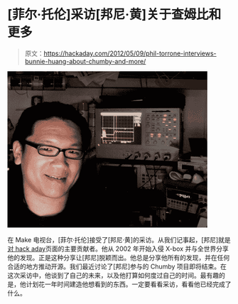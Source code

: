 # [菲尔·托伦]采访[邦尼·黄]关于查姆比和更多

> 原文：<https://hackaday.com/2012/05/09/phil-torrone-interviews-bunnie-huang-about-chumby-and-more/>

![](img/0f344210a7ff5c8fea647004da23b4d0.png "bunnie")

在 Make 电视台，[菲尔·托伦]接受了[邦尼·黄]的采访。从我们记事起，[邦尼]就是[对 hack aday](http://hackaday.com/?s=bunnie)页面的主要贡献者。他从 2002 年开始入侵 X-box 并与全世界分享他的发现。正是这种分享让[邦尼]脱颖而出。他总是分享他所有的发现，并在任何合适的地方推动开源。我们最近讨论了[邦尼]参与的 Chumby 项目即将结束。在这次采访中，他谈到了自己的未来，以及他打算如何度过自己的时间。最有趣的是，他计划花一年时间建造他想看到的东西。一定要看看采访，看看他已经完成了什么。